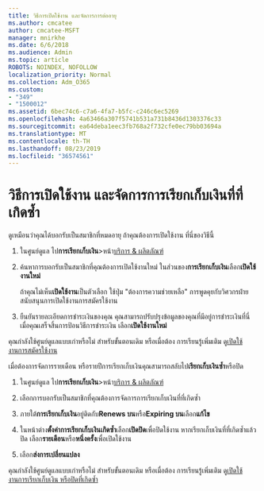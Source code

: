 ```yaml
---
title: วิธีการเปิดใช้งาน และจัดการการต่ออายุ
ms.author: cmcatee
author: cmcatee-MSFT
manager: mnirkhe
ms.date: 6/6/2018
ms.audience: Admin
ms.topic: article
ROBOTS: NOINDEX, NOFOLLOW
localization_priority: Normal
ms.collection: Adm_O365
ms.custom:
- "349"
- "1500012"
ms.assetid: 6bec74c6-c7a6-4fa7-b5fc-c246c6ec5269
ms.openlocfilehash: 4a63466a307f5741b531a731b8436d1303376c33
ms.sourcegitcommit: ea64deba1eec3fb768a2f732cfe0ec79bb03694a
ms.translationtype: MT
ms.contentlocale: th-TH
ms.lasthandoff: 08/23/2019
ms.locfileid: "36574561"
---
```

# <a name="how-to-reactivate-and-manage-recurring-billing"></a>วิธีการเปิดใช้งาน และจัดการการเรียกเก็บเงินที่ที่เกิดซ้ำ

ดูเหมือนว่าคุณได้บอกรับเป็นสมาชิกที่หมดอายุ ถ้าคุณต้องการเปิดใช้งาน ที่นี่ของวิธีนี้
  
1. ในศูนย์ดูแล ไป**การเรียกเก็บเงิน**\>หน้า[บริการ & ผลิตภัณฑ์](https://go.microsoft.com/fwlink/p/?linkid=842054)

2. ค้นหาการบอกรับเป็นสมาชิกที่คุณต้องการเปิดใช้งานใหม่ ในส่วนของ**การเรียกเก็บเงิน**เลือก**เปิดใช้งานใหม่**

    ถ้าคุณไม่เห็น**เปิดใช้งาน**เป็นตัวเลือก ใช้ปุ่ม "ต้องการความช่วยเหลือ" การพูดคุยกับวิศวกรฝ่ายสนับสนุนการเปิดใช้งานการสมัครใช้งาน

3. ยืนยันรายละเอียดการชำระเงินของคุณ คุณสามารถปรับปรุงข้อมูลของคุณที่มีอยู่การชำระเงินที่นี่ เมื่อคุณเสร็จสิ้นการป้อนวิธีการชำระเงิน เลือก**เปิดใช้งานใหม่**

คุณกำลังใช้ศูนย์ดูแลแบบเก่าหรือไม่ สำหรับขั้นตอนเดิม หรือเมื่อต้อง การเรียนรู้เพิ่มเติม ดู[เปิดใช้งานการสมัครใช้งาน](https://docs.microsoft.com/en-us/office365/admin/subscriptions-and-billing/reactivate-your-subscription) 

เมื่อต้องการจัดการรายเดือน หรือรายปีการเรียกเก็บเงินคุณสามารถสลับไป**เรียกเก็บเงินซ้ำ**หรือปิด
  
1. ในศูนย์ดูแล ไป**การเรียกเก็บเงิน**\>หน้า[บริการ & ผลิตภัณฑ์](https://go.microsoft.com/fwlink/p/?linkid=842054)

2. เลือกการบอกรับเป็นสมาชิกที่คุณต้องการจัดการการเรียกเก็บเงินที่ที่เกิดซ้ำ

3. ภายใต้**การเรียกเก็บเงิน**อยู่ติดกับ**Renews บน**หรือ**Expiring บน**เลือก**แก้ไข**

4. ในหน้าต่าง**ตั้งค่าการเรียกเก็บเงินเกิดซ้ำ**เลือก**เปิดปิด**เพื่อปิดใช้งาน หากเรียกเก็บเงินที่ที่เกิดซ้ำแล้วปิด เลือก**รายเดือน**หรือ**หนึ่งครั้ง**เพื่อเปิดใช้งาน

5. เลือก**ส่งการเปลี่ยนแปลง**

คุณกำลังใช้ศูนย์ดูแลแบบเก่าหรือไม่ สำหรับขั้นตอนเดิม หรือเมื่อต้อง การเรียนรู้เพิ่มเติม ดู[เปิดใช้งานการเรียกเก็บเงิน หรือปิดที่เกิดซ้ำ](https://docs.microsoft.com/office365/admin/subscriptions-and-billing/renew-your-subscription#turn-recurring-billing-off-or-on)
